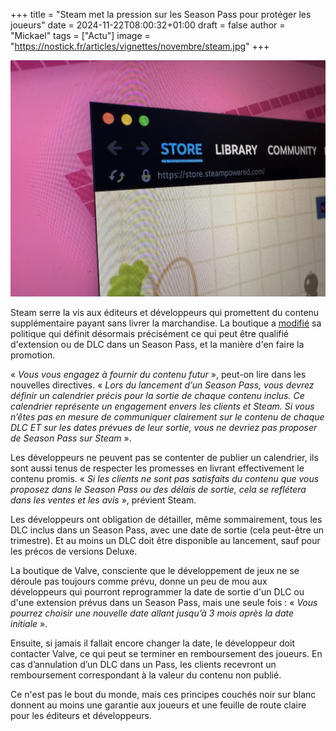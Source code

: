 +++
title = "Steam met la pression sur les Season Pass pour protéger les joueurs"
date = 2024-11-22T08:00:32+01:00
draft = false
author = "Mickael"
tags = ["Actu"]
image = "https://nostick.fr/articles/vignettes/novembre/steam.jpg"
+++

![Steam](steam.jpg "")

Steam serre la vis aux éditeurs et développeurs qui promettent du contenu supplémentaire payant sans livrer la marchandise. La boutique a [modifié](https://partner.steamgames.com/doc/store/seasonpass) sa politique qui définit désormais précisément ce qui peut être qualifié d'extension ou de DLC dans un Season Pass, et la manière d'en faire la promotion.

« *Vous vous engagez à fournir du contenu futur* », peut-on lire dans les nouvelles directives. « *Lors du lancement d’un Season Pass, vous devrez définir un calendrier précis pour la sortie de chaque contenu inclus. Ce calendrier représente un engagement envers les clients et Steam. Si vous n’êtes pas en mesure de communiquer clairement sur le contenu de chaque DLC ET sur les dates prévues de leur sortie, vous ne devriez pas proposer de Season Pass sur Steam* ».

Les développeurs ne peuvent pas se contenter de publier un calendrier, ils sont aussi tenus de respecter les promesses en livrant effectivement le contenu promis. « *Si les clients ne sont pas satisfaits du contenu que vous proposez dans le Season Pass ou des délais de sortie, cela se reflétera dans les ventes et les avis* », prévient Steam.

Les développeurs ont obligation de détailler, même sommairement, tous les DLC inclus dans un Season Pass, avec une date de sortie (cela peut-être un trimestre). Et au moins un DLC doit être disponible au lancement, sauf pour les précos de versions Deluxe.

La boutique de Valve, consciente que le développement de jeux ne se déroule pas toujours comme prévu, donne un peu de mou aux développeurs qui pourront reprogrammer la date de sortie d'un DLC ou d'une extension prévus dans un Season Pass, mais une seule fois : « *Vous pourrez choisir une nouvelle date allant jusqu’à 3 mois après la date initiale* ». 

Ensuite, si jamais il fallait encore changer la date, le développeur doit contacter Valve, ce qui peut se terminer en remboursement des joueurs. En cas d’annulation d’un DLC dans un Pass, les clients recevront un remboursement correspondant à la valeur du contenu non publié.

Ce n'est pas le bout du monde, mais ces principes couchés noir sur blanc donnent au moins une garantie aux joueurs et une feuille de route claire pour les éditeurs et développeurs.